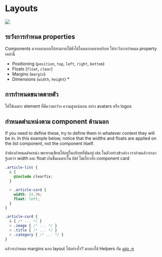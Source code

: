 # Layouts

![](images/layouts.png)

## ระวังการกำหนด properties

Components ควรออกแบบให้สามารถใช้ช้ำได้ในหลากหลายบริบท ให้ระวังการกำหนด property เหล่านี้

  * Positioning (`position`, `top`, `left`, `right`, `bottom`)
  * Floats (`float`, `clear`)
  * Margins (`margin`)
  * Dimensions (`width`, `height`) *

## การกำหนดขนาดตายตัว

ให้ใช้เฉพาะ element ที่มีความกว้าง ความสูงแน่นอน อย่าง avatars หรือ logos

## กำหนดตำแหน่งตาม component ด้านนอก

If you need to define these, try to define them in whatever context they will be in. In this example below, notice that the widths and floats are applied on the *list* component, not the component itself.

ถ้าต้องกำหนดตำแหน่ง พยายามเขียนให้อยู่ในบริบทที่มันอยู่ เช่น ในตัวอย่างข้างล่าง เราอ่านแล้วจะเดารู้เลยว่า width และ float เกิดขึ้นเฉพาะใน *list* ไม่เกี่ยวกับ component card

  ```css
  .article-list {
    & {
      @include clearfix;
    }

    > .article-card {
      width: 33.3%;
      float: left;
    }
  }

  .article-card {
    & { /* ... */ }
    > .image { /* ... */ }
    > .title { /* ... */ }
    > .category { /* ... */ }
  }
  ```

แล้วจะกำหนด margins นอก layout ได้อย่างไร? มาลองใช้ Helpers กัน
[ดูต่อ →](helpers.md)
<!-- {p:.pull-box} -->
